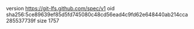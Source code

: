 version https://git-lfs.github.com/spec/v1
oid sha256:5ce89639ef85d5fd745080c48cd56ead4c9fd62e648440ab214cca285537739f
size 1757
